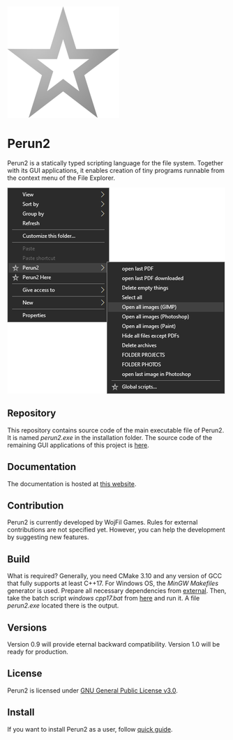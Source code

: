 ![Logo](res/perun2ico.png)

# Perun2

Perun2 is a statically typed scripting language for the file system. 
Together with its GUI applications, it enables creation of tiny programs runnable from the context menu of the File Explorer.

![Menu examples](res/menuexample.png)

## Repository

This repository contains source code of the main executable file of Perun2.
It is named *perun2.exe* in the installation folder.
The source code of the remaining GUI applications of this project is [here](https://github.com/wojfil/perun2-gui).

## Documentation

The documentation is hosted at [this website](https://perun2.org/docs).

## Contribution

Perun2 is currently developed by WojFil Games.
Rules for external contributions are not specified yet.
However, you can help the development by suggesting new features.

## Build

What is required? 
Generally, you need CMake 3.10 and any version of GCC that fully supports at least C++17.
For Windows OS, the *MinGW Makefiles* generator is used.
Prepare all necessary dependencies from [external](external).
Then, take the batch script *windows cpp17.bat* from [here](src/build) and run it.
A file *perun2.exe* located there is the output.

## Versions

Version 0.9 will provide eternal backward compatibility.
Version 1.0 will be ready for production.

## License

Perun2 is licensed under [GNU General Public License v3.0](LICENSE.txt).

## Install

If you want to install Perun2 as a user, follow [quick guide](https://perun2.org/docs/quickguide).
